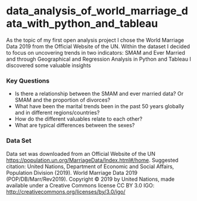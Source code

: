 # data_analysis_of_world_marriage_data_with_python_and_tableau
As the topic of my first open analysis project I chose the World Marriage Data 2019 from the Official Website of the UN. Within the dataset I decided to focus on uncovering trends in two indicators: SMAM and Ever Married and through Geographical and Regression Analysis in Python and Tableau I discovered some valuable insights

### Key Questions
- Is there a relationship between the SMAM and ever married data? Or SMAM and the proportion of divorces?
- What have been the marital trends been in the past 50 years globally and in different regions/countries?
- How do the different valuables relate to each other?
- What are typical differences between the sexes?

### Data Set
Data set was downloaded from an Official Website of the UN https://population.un.org/MarriageData/Index.html#/home. 
Suggested citation: United Nations, Department of Economic and Social Affairs, Population Division (2019). World Marriage Data 2019 (POP/DB/Marr/Rev2019). 
Copyright © 2019 by United Nations, made available under a Creative Commons license CC BY 3.0 IGO: http://creativecommons.org/licenses/by/3.0/igo/
